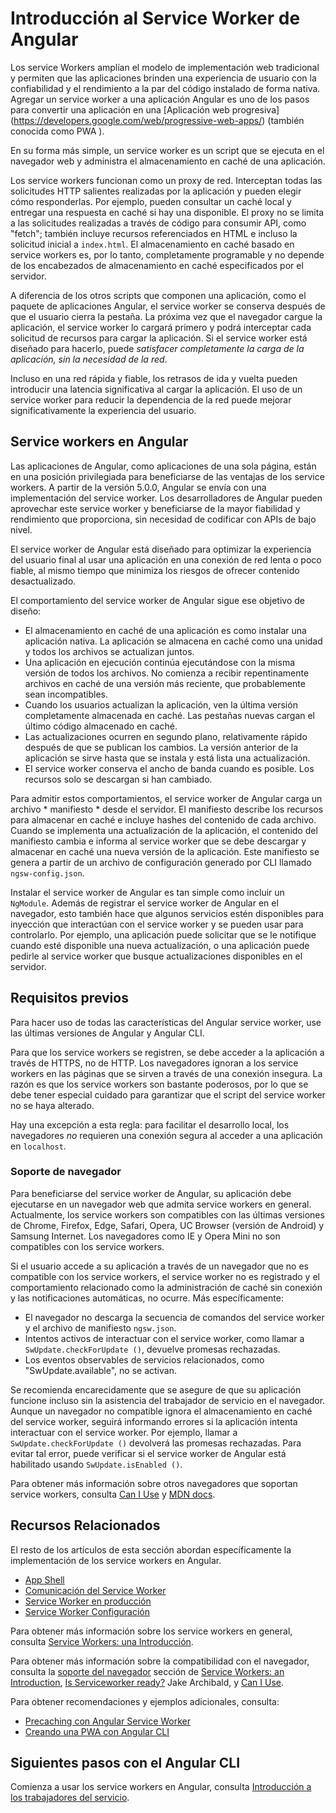 # Introducción al Service Worker de Angular

Los service Workers amplían el modelo de implementación web tradicional y permiten que las aplicaciones brinden una experiencia de usuario con la confiabilidad y el rendimiento a la par del código instalado de forma nativa. Agregar un service worker a una aplicación Angular es uno de los pasos para convertir una aplicación en una [Aplicación web progresiva] (https://developers.google.com/web/progressive-web-apps/) (también conocida como PWA ).

En su forma más simple, un service worker es un script que se ejecuta en el navegador web y administra el almacenamiento en caché de una aplicación.

Los service workers funcionan como un proxy de red. Interceptan todas las solicitudes HTTP salientes realizadas por la aplicación y pueden elegir cómo responderlas. Por ejemplo, pueden consultar un caché local y entregar una respuesta en caché si hay una disponible. El proxy no se limita a las solicitudes realizadas a través de código para consumir API, como "fetch"; también incluye recursos referenciados en HTML e incluso la solicitud inicial a `index.html`. El almacenamiento en caché basado en service workers es, por lo tanto, completamente programable y no depende de los encabezados de almacenamiento en caché especificados por el servidor.

A diferencia de los otros scripts que componen una aplicación, como el paquete de aplicaciones Angular, el service worker se conserva después de que el usuario cierra la pestaña. La próxima vez que el navegador cargue la aplicación, el service worker lo cargará primero y podrá interceptar cada solicitud de recursos para cargar la aplicación. Si el service worker está diseñado para hacerlo, puede *satisfacer completamente la carga de la aplicación, sin la necesidad de la red*.

Incluso en una red rápida y fiable, los retrasos de ida y vuelta pueden introducir una latencia significativa al cargar la aplicación. El uso de un service worker para reducir la dependencia de la red puede mejorar significativamente la experiencia del usuario.


## Service workers en Angular

Las aplicaciones de Angular, como aplicaciones de una sola página, están en una posición privilegiada para beneficiarse de las ventajas de los service workers. A partir de la versión 5.0.0, Angular se envía con una implementación del service worker. Los desarrolladores de Angular pueden aprovechar este service worker y beneficiarse de la mayor fiabilidad y rendimiento que proporciona, sin necesidad de codificar con APIs de bajo nivel.

El service worker de Angular está diseñado para optimizar la experiencia del usuario final al usar una aplicación en una conexión de red lenta o poco fiable, al mismo tiempo que minimiza los riesgos de ofrecer contenido desactualizado.

El comportamiento del service worker de Angular sigue ese objetivo de diseño:

* El almacenamiento en caché de una aplicación es como instalar una aplicación nativa. La aplicación se almacena en caché como una unidad y todos los archivos se actualizan juntos.
* Una aplicación en ejecución continúa ejecutándose con la misma versión de todos los archivos. No comienza a recibir repentinamente archivos en caché de una versión más reciente, que probablemente sean incompatibles.
* Cuando los usuarios actualizan la aplicación, ven la última versión completamente almacenada en caché. Las pestañas nuevas cargan el último código almacenado en caché.
* Las actualizaciones ocurren en segundo plano, relativamente rápido después de que se publican los cambios. La versión anterior de la aplicación se sirve hasta que se instala y está lista una actualización.
* El service worker conserva el ancho de banda cuando es posible. Los recursos solo se descargan si han cambiado.

Para admitir estos comportamientos, el service worker de Angular carga un archivo * manifiesto * desde el servidor. El manifiesto describe los recursos para almacenar en caché e incluye hashes del contenido de cada archivo. Cuando se implementa una actualización de la aplicación, el contenido del manifiesto cambia e informa al service worker que se debe descargar y almacenar en caché una nueva versión de la aplicación. Este manifiesto se genera a partir de un archivo de configuración generado por CLI llamado `ngsw-config.json`.

Instalar el service worker de Angular es tan simple como incluir un `NgModule`. Además de registrar el service worker de Angular en el navegador, esto también hace que algunos servicios estén disponibles para inyección que interactúan con el service worker y se pueden usar para controlarlo. Por ejemplo, una aplicación puede solicitar que se le notifique cuando esté disponible una nueva actualización, o una aplicación puede pedirle al service worker que busque actualizaciones disponibles en el servidor.

## Requisitos previos

Para hacer uso de todas las características del Angular service worker, use las últimas versiones de Angular y Angular CLI.

Para que los service workers se registren, se debe acceder a la aplicación a través de HTTPS, no de HTTP.
Los navegadores ignoran a los service workers en las páginas que se sirven a través de una conexión insegura.
La razón es que los service workers son bastante poderosos, por lo que se debe tener especial cuidado para garantizar que el script del service worker no se haya alterado.

Hay una excepción a esta regla: para facilitar el desarrollo local, los navegadores _no_ requieren una conexión segura al acceder a una aplicación en `localhost`.

### Soporte de navegador

Para beneficiarse del service worker de Angular, su aplicación debe ejecutarse en un navegador web que admita service workers en general.
Actualmente, los service workers son compatibles con las últimas versiones de Chrome, Firefox, Edge, Safari, Opera, UC Browser (versión de Android) y Samsung Internet.
Los navegadores como IE y Opera Mini no son compatibles con los service workers.

Si el usuario accede a su aplicación a través de un navegador que no es compatible con los service workers, el service worker no es registrado y el comportamiento relacionado como la administración de caché sin conexión y las notificaciones automáticas, no ocurre.
Más específicamente:

* El navegador no descarga la secuencia de comandos del service worker y el archivo de manifiesto `ngsw.json`.
* Intentos activos de interactuar con el service worker, como llamar a `SwUpdate.checkForUpdate ()`, devuelve promesas rechazadas.
* Los eventos observables de servicios relacionados, como "SwUpdate.available", no se activan.

Se recomienda encarecidamente que se asegure de que su aplicación funcione incluso sin la asistencia del trabajador de servicio en el navegador.
Aunque un navegador no compatible ignora el almacenamiento en caché del service worker, seguirá informando errores si la aplicación intenta interactuar con el service worker.
Por ejemplo, llamar a `SwUpdate.checkForUpdate ()` devolverá las promesas rechazadas.
Para evitar tal error, puede verificar si el service worker de Angular está habilitado usando `SwUpdate.isEnabled ()`.

Para obtener más información sobre otros navegadores que soportan service workers, consulta [Can I Use](https://caniuse.com/#feat=serviceworkers) y [MDN docs](https://developer.mozilla.org/en-US/docs/Web/API/Service_Worker_API).


## Recursos Relacionados

El resto de los artículos de esta sección abordan específicamente la implementación de los service workers en Angular.

* [App Shell](guide/app-shell)
* [Comunicación del Service Worker](guide/service-worker-communications)
* [Service Worker en producción](guide/service-worker-devops)
* [Service Worker Configuración](guide/service-worker-config)

Para obtener más información sobre los service workers en general, consulta [Service Workers: una Introducción](https://developers.google.com/web/fundamentals/primers/service-workers/).

Para obtener más información sobre la compatibilidad con el navegador, consulta la [soporte del navegador](https://developers.google.com/web/fundamentals/primers/service-workers/#browser_support) sección de [Service Workers: an Introduction](https://developers.google.com/web/fundamentals/primers/service-workers/),  [Is Serviceworker ready?](https://jakearchibald.github.io/isserviceworkerready/) Jake Archibald, y
[Can I Use](http://caniuse.com/#feat=serviceworkers).

Para obtener recomendaciones y ejemplos adicionales, consulta:

* [Precaching con Angular Service Worker](https://web.dev/precaching-with-the-angular-service-worker/)
* [Creando una PWA con Angular CLI](https://web.dev/creating-pwa-with-angular-cli/)

## Siguientes pasos con el Angular CLI

Comienza a usar los service workers en Angular, consulta [Introducción a los trabajadores del servicio](guide/service-worker-getting-started).
